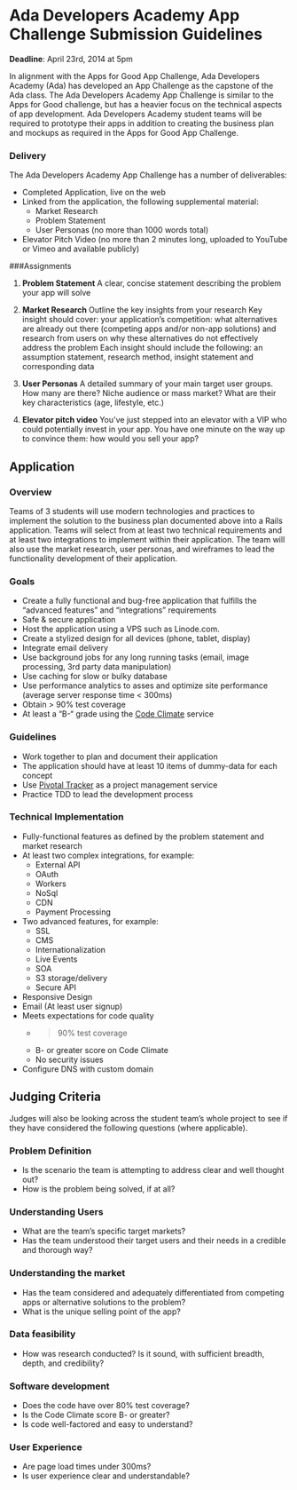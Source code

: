 # Ada Developers Academy App Challenge Submission Guidelines 
**Deadline**: April 23rd, 2014 at 5pm

In alignment with the Apps for Good App Challenge, Ada Developers Academy (Ada) has developed an App Challenge as the capstone of the Ada class. The Ada Developers Academy App Challenge is similar to the Apps for Good challenge, but has a heavier focus on the technical aspects of app development. Ada Developers Academy student teams will be required to prototype their apps in addition to creating the business plan and mockups as required in the Apps for Good App Challenge.

### Delivery
The Ada Developers Academy App Challenge has a number of deliverables:

+ Completed Application, live on the web
+ Linked from the application, the following supplemental material:
    + Market Research
    + Problem Statement
    + User Personas (no more than 1000 words total)
+ Elevator Pitch Video (no more than 2 minutes long, uploaded to YouTube or Vimeo and available publicly)


###Assignments

1. **Problem Statement**
A clear, concise statement describing the problem your app will solve 

2. **Market Research**
Outline the key insights from your research 
Key insight should cover: your application’s competition: what alternatives are already out there (competing apps and/or non-app solutions) and research from users on why these alternatives do not effectively address the problem 
Each insight should include the following: an assumption statement, research method, insight statement and corresponding data 

3. **User Personas** 
A detailed summary of your main target user groups. 
How many are there? Niche audience or mass market? What are their key characteristics (age, lifestyle, etc.)

4. **Elevator pitch video** 
You've just stepped into an elevator with a VIP who could potentially invest in your app. You have one minute on the way up to convince them: how would you sell your app? 


## Application

### Overview
Teams of 3 students will use modern technologies and practices to implement the solution to the business plan documented above into a Rails application. Teams will select from at least two technical requirements and at least two integrations to implement within their application. The team will also use the market research, user personas, and wireframes to lead the functionality development of their application. 

### Goals
+ Create a fully functional and bug-free application that fulfills the “advanced features” and “integrations” requirements
+ Safe & secure application
+ Host the application using a VPS such as Linode.com.
+ Create a stylized design for all devices (phone, tablet, display)
+ Integrate email delivery
+ Use background jobs for any long running tasks (email, image processing, 3rd party data manipulation)
+ Use caching for slow or bulky database
+ Use performance analytics to asses and optimize site performance (average server response time < 300ms)
+ Obtain > 90% test coverage
+ At least a “B-“ grade using the [Code Climate](http://codeclimate.com) service


### Guidelines
+ Work together to plan and document their application
+ The application should have at least 10 items of dummy-data for each concept
+ Use [Pivotal Tracker](http://pivotaltracker.com) as a project management service
+ Practice TDD to lead the development process

### Technical Implementation 
+ Fully-functional features as defined by the problem statement and market research
+ At least two complex integrations, for example:
    + External API
    + OAuth
    + Workers
    + NoSql
    + CDN
    +  Payment Processing
+ Two advanced features, for example:
    + SSL
    + CMS
    + Internationalization
    + Live Events
    + SOA
    + S3 storage/delivery
    + Secure API
+ Responsive Design
+ Email (At least user signup)
+ Meets expectations for code quality
    + > 90% test coverage
    + B- or greater score on Code Climate 
    + No security issues
+ Configure DNS with custom domain

## Judging Criteria

Judges will also be looking across the student team’s whole project to see if they have considered the following questions (where applicable). 

### Problem Definition 

+ Is the scenario the team is attempting to address clear and well thought out? 
+ How is the problem being solved, if at all? 


### Understanding Users 
+ What are the team’s specific target markets? 
+ Has the team understood their target users and their needs in a credible and thorough way?


### Understanding the market 
+ Has the team considered and adequately differentiated from competing apps or alternative solutions to the problem? 
+ What is the unique selling point of the app? 


### Data feasibility 
+ How was research conducted? Is it sound, with sufficient breadth, depth, and credibility?


### Software development
+ Does the code have over 80% test coverage? 
+ Is the Code Climate score B- or greater? 
+ Is code well-factored and easy to understand?


### User Experience
+ Are page load times under 300ms? 
+ Is user experience clear and understandable? 

